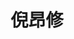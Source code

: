 ---
# Display name

title: 倪昂修
user_groups: ["Current Post-Doc"]



organizations:
- name: 2021- 

Interests:
- Computational dynamical systems，numerical differentiation of chaos

---